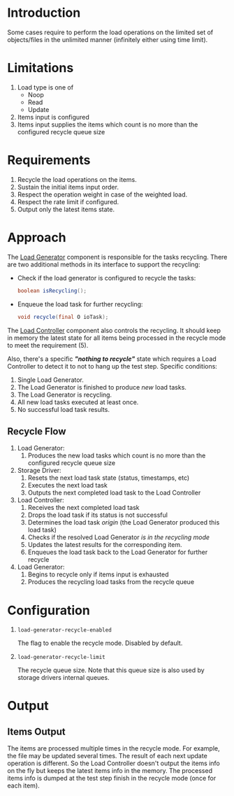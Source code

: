# Introduction

Some cases require to perform the load operations on the limited set of
objects/files in the unlimited manner (infinitely either using time limit).

# Limitations

1. Load type is one of
    * Noop
    * Read
    * Update
2. Items input is configured
3. Items input supplies the items which count is no more than the
    configured recycle queue size

# Requirements

1. Recycle the load operations on the items.
2. Sustain the initial items input order.
3. Respect the operation weight in case of the weighted load.
4. Respect the rate limit if configured.
5. Output only the latest items state.

# Approach

The [Load Generator](architecture.md#Load-Generator) component is
responsible for the tasks recycling. There are two additional methods in
its interface to support the recycling:
* Check if the load generator is configured to recycle the tasks:
    ```java
    boolean isRecycling();
    ```
* Enqueue the load task for further recycling:
    ```java
    void recycle(final O ioTask);
    ```

The [Load Controller](architecture.md#Load-Controller) component also
controls the recycling. It should keep in memory the latest state for
all items being processed in the recycle mode to meet the requirement
(5).

Also, there's a specific ***"nothing to recycle"*** state which requires
a Load Controller to detect it to not to hang up the test step. Specific
conditions:
1. Single Load Generator.
2. The Load Generator is finished to produce *new* load tasks.
3. The Load Generator is recycling.
4. All new load tasks executed at least once.
5. No successful load task results.

## Recycle Flow

1. Load Generator:
    1. Produces the new load tasks which count is no more than the
        configured recycle queue size
2. Storage Driver:
    1. Resets the next load task state (status, timestamps, etc)
    2. Executes the next load task
    3. Outputs the next completed load task to the Load Controller
3. Load Controller:
    1. Receives the next completed load task
    2. Drops the load task if its status is not successful
    3. Determines the load task *origin* (the Load Generator produced
        this load task)
    4. Checks if the resolved Load Generator *is in the recycling mode*
    5. Updates the latest results for the corresponding item.
    6. Enqueues the load task back to the Load Generator for further
        recycle
4. Load Generator:
    1. Begins to recycle only if items input is exhausted
    2. Produces the recycling load tasks from the recycle queue

# Configuration

1. `load-generator-recycle-enabled`

    The flag to enable the recycle mode. Disabled by default.

2. `load-generator-recycle-limit`

    The recycle queue size. Note that this queue size is also used by
    storage drivers internal queues.

# Output

## Items Output

The items are processed multiple times in the recycle mode. For
example, the file may be updated several times. The result of each
next update operation is different. So the Load Controller doesn't
output the items info on the fly but keeps the latest items info in the
memory. The processed items info is dumped at the test step finish in
the recycle mode (once for each item).
